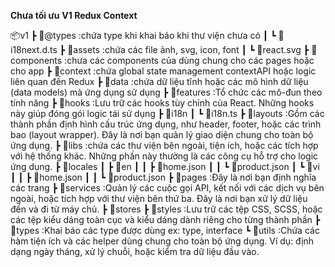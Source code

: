 **Chưa tối ưu**
**V1 Redux Context**

📦v1
┣ 📂@types :chứa type khi khai báo khi thư viện chưa có
┃ ┗ 📜i18next.d.ts
┣ 📂assets :chứa các file ảnh, svg, icon, font
┃ ┗ 📜react.svg
┣ 📂components :chưa các components của dùng chung cho các pages hoặc cho app
┣ 📂context :chứa global state management contextAPI hoặc logic liên quan đến Redux
┣ 📂data :chứa dữ liệu tĩnh hoặc các mô hình dữ liệu (data models) mà ứng dụng sử dụng
┣ 📂features :Tổ chức các mô-đun theo tính năng
┣ 📂hooks :Lưu trữ các hooks tùy chỉnh của React. Những hooks này giúp đóng gói logic tái sử dụng
┣ 📂i18n
┃ ┗ 📜i18n.ts
┣ 📂layouts :Gồm các thành phần định hình cấu trúc ứng dụng, như header, footer, hoặc các trình bao (layout wrapper). Đây là nơi bạn quản lý giao diện chung cho toàn bộ ứng dụng.
┣ 📂libs :chứa các thư viện bên ngoài, tiện ích, hoặc các tích hợp với hệ thống khác. Những phần này thường là các công cụ hỗ trợ cho logic ứng dụng.
┣ 📂locales
┃ ┣ 📂en
┃ ┃ ┣ 📜home.json
┃ ┃ ┗ 📜product.json
┃ ┗ 📂vi
┃ ┃ ┣ 📜home.json
┃ ┃ ┗ 📜product.json
┣ 📂pages :Đây là nơi bạn định nghĩa các trang
┣ 📂services :Quản lý các cuộc gọi API, kết nối với các dịch vụ bên ngoài, hoặc tích hợp với thư viện bên thứ ba. Đây là nơi bạn xử lý dữ liệu đến và đi từ máy chủ.
┣ 📂stores
┣ 📂styles :Lưu trữ các tệp CSS, SCSS, hoặc các tệp kiểu dáng toàn cục và kiểu dáng dành riêng cho từng thành phần
┣ 📂types :Khai báo các type được dùng ex: type, interface
┗ 📂utils :Chứa các hàm tiện ích và các helper dùng chung cho toàn bộ ứng dụng. Ví dụ: định dạng ngày tháng, xử lý chuỗi, hoặc kiểm tra dữ liệu đầu vào.
